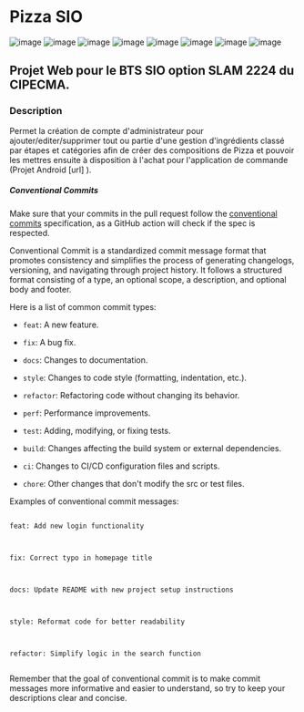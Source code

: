 # Pizza SIO
![image](https://img.shields.io/badge/MariaDB-003545?style=for-the-badge&logo=mariadb&logoColor=white) ![image](https://img.shields.io/badge/Codeigniter-EF4223?style=for-the-badge&logo=codeigniter&logoColor=white) ![image]( https://img.shields.io/badge/Bootstrap-563D7C?style=for-the-badge&logo=bootstrap&logoColor=white) ![image](https://img.shields.io/badge/jQuery-0769AD?style=for-the-badge&logo=jquery&logoColor=white) ![image](https://img.shields.io/badge/Visual_Studio_Code-0078D4?style=for-the-badge&logo=visual%20studio%20code&logoColor=white) ![image](https://img.shields.io/badge/PHP-777BB4?style=for-the-badge&logo=php&logoColor=white) ![image](https://img.shields.io/badge/CSS3-1572B6?style=for-the-badge&logo=css3&logoColor=white) ![image](https://img.shields.io/badge/HTML5-E34F26?style=for-the-badge&logo=html5&logoColor=white)

## Projet Web pour le BTS SIO option SLAM 2224 du CIPECMA.
 
### Description
Permet la création de compte d'administrateur pour ajouter/editer/supprimer tout ou partie d'une gestion d'ingrédients classé par étapes et catégories afin de créer des compositions de Pizza et pouvoir les mettres ensuite à disposition à l'achat pour l'application de commande (Projet Android [url] ).
 
##### Conventional Commits
 
Make sure that your commits in the pull request follow the [conventional commits](https://www.conventionalcommits.org/en/v1.0.0/) specification, as a GitHub action will check if the spec is respected.
 
Conventional Commit is a standardized commit message format that promotes consistency and simplifies the process of generating changelogs, versioning, and navigating through project history. It follows a structured format consisting of a type, an optional scope, a description, and optional body and footer.
 
Here is a list of common commit types:
 
- `feat`: A new feature.
 
- `fix`: A bug fix.
 
- `docs`: Changes to documentation.
 
- `style`: Changes to code style (formatting, indentation, etc.).
 
- `refactor`: Refactoring code without changing its behavior.
 
- `perf`: Performance improvements.
 
- `test`: Adding, modifying, or fixing tests.
 
- `build`: Changes affecting the build system or external dependencies.
 
- `ci`: Changes to CI/CD configuration files and scripts.
 
- `chore`: Other changes that don't modify the src or test files.
 
Examples of conventional commit messages:
 
```
 
feat: Add new login functionality
 
```
 
```
 
fix: Correct typo in homepage title
 
```
 
```
 
docs: Update README with new project setup instructions
 
```
 
```
 
style: Reformat code for better readability
 
```
 
```
 
refactor: Simplify logic in the search function
 
```
 
Remember that the goal of conventional commit is to make commit messages more informative and easier to understand, so try to keep your descriptions clear and concise.
